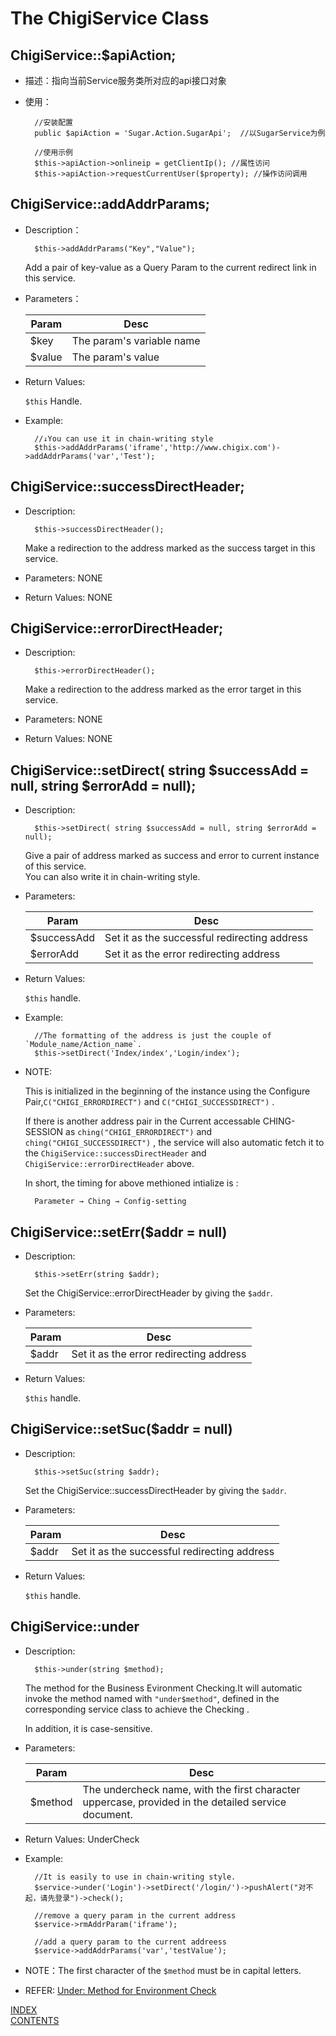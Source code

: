 The ChigiService Class
===============================

## ChigiService::$apiAction;

* 描述：指向当前Service服务类所对应的api接口对象
* 使用：

		//安装配置
		public $apiAction = 'Sugar.Action.SugarApi';  //以SugarService为例

		//使用示例
		$this->apiAction->onlineip = getClientIp(); //属性访问
		$this->apiAction->requestCurrentUser($property); //操作访问调用

## ChigiService::addAddrParams;

* Description：

		$this->addAddrParams("Key","Value");

	Add a pair of key-value as a Query Param to the current redirect link in this service.

* Parameters：

	Param                   |Desc
	------------------------|-----------------------------
	$key                    |The param's variable name
	$value                  |The param's value

* Return Values:

	`$this` Handle.

* Example:

		//↓You can use it in chain-writing style
		$this->addAddrParams('iframe','http://www.chigix.com')->addAddrParams('var','Test');

## ChigiService::successDirectHeader;

* Description:

		$this->successDirectHeader();

	Make a redirection to the address marked as the success target in this service.

* Parameters: NONE
* Return Values: NONE

## ChigiService::errorDirectHeader;

* Description:

		$this->errorDirectHeader();

	Make a redirection to the address marked as the error target in this service.

* Parameters: NONE
* Return Values: NONE

## ChigiService::setDirect( string $successAdd = null, string $errorAdd = null);

* Description:

		$this->setDirect( string $successAdd = null, string $errorAdd = null);

	Give a pair of address marked as success and error to current instance of this service.		
	You can also write it in chain-writing style.

* Parameters:

	Param                   |Desc
	------------------------|-----------------------------
	$successAdd             |Set it as the successful redirecting address
	$errorAdd               |Set it as the error redirecting address

* Return Values: 

	`$this` handle.

* Example:

		//The formatting of the address is just the couple of `Module_name/Action_name`.
		$this->setDirect('Index/index','Login/index');

* NOTE:

	This is initialized in the beginning of the instance using the Configure Pair,`C("CHIGI_ERRORDIRECT")` and `C("CHIGI_SUCCESSDIRECT")` .

	If there is another address pair in the Current accessable CHING-SESSION as `ching("CHIGI_ERRORDIRECT")` and `ching("CHIGI_SUCCESSDIRECT")` , the service will also automatic fetch it to the `ChigiService::successDirectHeader` and `ChigiService::errorDirectHeader` above.

	In short, the timing for above methioned intialize is :

		Parameter → Ching → Config-setting

## ChigiService::setErr($addr = null)

* Description:

		$this->setErr(string $addr);
	
	Set the ChigiService::errorDirectHeader by giving the `$addr`.

* Parameters:

	Param                   |Desc
	------------------------|-----------------------------
	$addr                   |Set it as the error redirecting address

* Return Values:

	`$this` handle.

## ChigiService::setSuc($addr = null)

* Description:

		$this->setSuc(string $addr);
	
	Set the ChigiService::successDirectHeader by giving the `$addr`.

* Parameters:

	Param                   |Desc
	------------------------|-----------------------------
	$addr                   |Set it as the successful redirecting address

* Return Values:

	`$this` handle.


## ChigiService::under

* Description:

		$this->under(string $method);

	The method for the Business Evironment Checking.It will automatic invoke the method named with `"under$method"`, defined in the corresponding service class to achieve the Checking .

	In addition, it is case-sensitive.

* Parameters:

	Param                   |Desc
	------------------------|-----------------------------
	$method                 |The undercheck name, with the first character uppercase,  provided in the detailed service document.

* Return Values: UnderCheck
* Example:

		//It is easily to use in chain-writing style.
		$service->under('Login')->setDirect('/login/')->pushAlert("对不起，请先登录")->check();

		//remove a query param in the current address
		$service->rmAddrParam('iframe');

		//add a query param to the current addreess
		$service->addAddrParams('var','testValue');

* NOTE：The first character of the `$method` must be in capital letters.
* REFER: [Under: Method for Environment Check](./developing_specification.md#under-method-for-environment-check)

[INDEX](#index)		
[CONTENTS](./index.md#contents)
